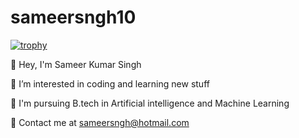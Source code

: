 # sameersngh10
[![trophy](https://github-profile-trophy.vercel.app/?username=ryo-ma)](https://github.com/ryo-ma/github-profile-trophy)


👋 Hey, I'm Sameer Kumar Singh

👀 I’m interested in coding and learning new stuff

🌵 I'm pursuing B.tech in Artificial intelligence and Machine Learning

📧 Contact me at sameersngh@hotmail.com
